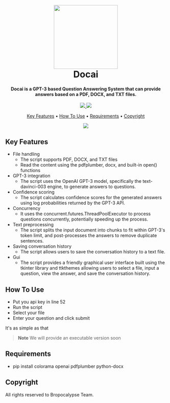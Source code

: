 
<h1 align="center">
  <br>
  <img src="https://img.freepik.com/free-vector/cute-artificial-intelligence-robot-isometric-icon_1284-63045.jpg" width="200">
  <br>
  Docai
  <br>
</h1>

<h4 align="center">Docai is a GPT-3 based Question Answering System that can provide answers based on a PDF, DOCX, and TXT files. </h4>

<p align="center">
  <a href="">
    <img src="https://img.shields.io/badge/os-windows-blue.svg?maxAge=2592000&amp;style=flat"
         >
  </a>
  <a href=""><img src="https://img.shields.io/badge/version-1.0-red.svg?maxAge=2592000&amp;style=flat"></a>
</p>

<p align="center">
  <a href="#key-features">Key Features</a> •
  <a href="#how-to-use">How To Use</a> •
  <a href="#Requirements">Requirements</a> •
  <a href="#Copyright">Copyright</a>
</p>

<p align="center">
<a href=""><img src="https://i.giphy.com/media/HdjEnj3U6b6hGzcRsW/giphy.webp"></a>
</p>

## Key Features

* File handling
  - The script supports PDF, DOCX, and TXT files
  - Read the content using the pdfplumber, docx, and built-in open() functions
* GPT-3 integration
  - The script uses the OpenAI GPT-3 model, specifically the text-davinci-003 engine, to generate answers to questions.
* Confidence scoring
  - The script calculates confidence scores for the generated answers using log probabilities returned by the GPT-3 API.
* Concurrency
  - It uses the concurrent.futures.ThreadPoolExecutor to process questions concurrently, potentially speeding up the process.
* Text preprocessing
  - The script splits the input document into chunks to fit within GPT-3's token limit, and post-processes the answers to remove duplicate sentences.
* Saving conversation history
  - The script allows users to save the conversation history to a text file.
* Gui
  - The script provides a friendly graphical user interface built using the tkinter library and ttkthemes allowing users to select a file, input a question, view the answer, and save the conversation history.

## How To Use

- Put you api key in line 52
- Run the script
- Select your file
- Enter your question and click submit

It's as simple as that

> **Note**
> We will provide an executable version soon

## Requirements

* pip install colorama openai pdfplumber python-docx

## Copyright

All rights reserved to Bropocalypse Team.
